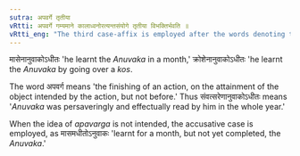 ```yaml
---
sutra: अपवर्गे तृतीया
vRtti: अपवर्गे गम्यमाने कालाध्वनोरत्यन्तसंयोगे तृतीया विभक्तिर्भवति ॥
vRtti_eng: "The third case-affix is employed after the words denoting the duration of time or place, when the accomplishment of the desired object is meant to be expressed."
---
```

मासेनानुवाकोऽधीतः 'he learnt the _Anuvaka_ in a month,' क्रोशेनानुवाकोऽधीतः 'he learnt the _Anuvaka_ by going over a _kos_.

The word अपवर्ग means 'the finishing of an action, on the attainment of the object intended by the action, but not before.' Thus संवत्सरेणानुवाकोऽधीतः means '_Anuvaka_ was persaveringly and effectually read by him in the whole year.'

When the idea of _apavarga_ is not intended, the accusative case is employed, as मासमधीतोऽनुवाकः 'learnt for a month, but not yet completed, the _Anuvaka_.'
